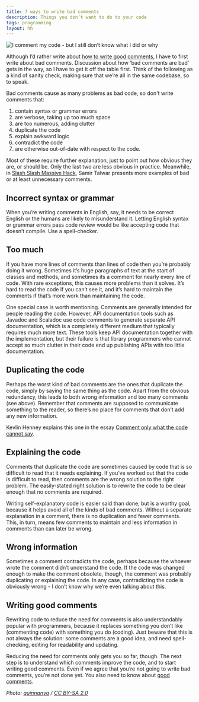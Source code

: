 ```yaml
---
title: 7 ways to write bad comments
description: Things you don’t want to do to your code
tags: programming
layout: hh
---
```


![I comment my code - but I still don’t know what I did or why](comments-bad.jpg)

Although I’d rather write about [how to write good comments](3-kinds-of-good-comments), I have to first write about bad comments. Discussion about how ‘bad comments are bad’ gets in the way, so I have to get it off the table first. Think of the following as a kind of sanity check, making sure that we’re all in the same codebase, so to speak.

Bad comments cause as many problems as bad code, so don't write comments that:

1. contain syntax or grammar errors
3. are verbose, taking up too much space
4. are too numerous, adding clutter
5. duplicate the code
6. explain awkward logic
7. contradict the code
2. are otherwise out-of-date with respect to the code.

Most of these require further explanation, just to point out how obvious they are, or should be. Only the last two are less obvious in practice.
Meanwhile, in [Slash Slash Massive Hack](http://monospacedmonologues.com/post/137738860257/slash-slash-massive-hack), Samir Talwar presents more examples of bad or at least unnecessary comments.


## Incorrect syntax or grammar

When you’re writing comments in English, say, it needs to be correct English or the humans are likely to misunderstand it. Letting English syntax or grammar errors pass code review would be like accepting code that doesn’t compile. Use a spell-checker.


## Too much

If you have more lines of comments than lines of code then you’re probably doing it wrong. Sometimes it’s huge paragraphs of text at the start of classes and methods, and sometimes its a comment for nearly every line of code. With rare exceptions, this causes more problems than it solves. It’s hard to read the code if you can’t see it, and it’s hard to maintain the comments if that’s more work than maintaining the code.

One special case is worth mentioning. Comments are generally intended for people reading the code. However, API documentation tools such as Javadoc and Scaladoc use code comments to generate separate API documentation, which is a completely different medium that typically requires much more text. These tools keep API documentation together with the implementation, but their failure is that library programmers who cannot accept so much clutter in their code end up publishing APIs with too little documentation.


## Duplicating the code

Perhaps the worst kind of bad comments are the ones that duplicate the code, simply by saying the same thing as the code. Apart from the obvious redundancy, this leads to both wrong information and too many comments (see above). Remember that comments are supposed to communicate something to the reader, so there’s no place for comments that don’t add any new information.

Kevlin Henney explains this one in the essay [Comment only what the code cannot say](http://programmer.97things.oreilly.com/wiki/index.php/Comment_Only_What_the_Code_Cannot_Say).


## Explaining the code

Comments that duplicate the code are sometimes caused by code that is so difficult to read that it needs explaining. If you’ve worked out that the code is difficult to read, then comments are the wrong solution to the right problem. The easily-stated right solution is to rewrite the code to be clear enough that no comments are required.

Writing self-explanatory code is easier said than done, but is a worthy goal, because it helps avoid all of the kinds of bad comments. Without a separate explanation in a comment, there is no duplication and fewer comments. This, in turn, means few comments to maintain and less information in comments than can later be wrong.


## Wrong information

Sometimes a comment contradicts the code, perhaps because the whoever wrote the comment didn’t understand the code. If the code was changed enough to make the comment obsolete, though, the comment was probably duplicating or explaining the code. In any case, contradicting the code is obviously wrong - I don’t know why we’re even talking about this.


## Writing good comments

Rewriting code to reduce the need for comments is also understandably popular with programmers, because it replaces something you don’t like (commenting code) with something you do (coding). Just beware that this is not always the solution: some comments are a good idea, and need spell-checking, editing for readability and updating.

Reducing the need for comments only gets you so far, though. The next step is to understand which comments improve the code, and to start writing good comments. Even if we agree that you’re not going to write bad comments, you’re not done yet.
You also need to know about [good comments](3-kinds-of-good-comments).

_Photo: [quinnanya](https://www.flickr.com/photos/quinnanya/4869433260) / [CC BY-SA 2.0](https://creativecommons.org/licenses/by-sa/2.0/)_
